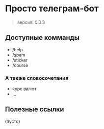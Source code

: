 # Просто телеграм-бот

> версия: 0.0.3

## Доступные комманды

- /help
- /spam
- /sticker
- /course

### А также словосочетания

- курс валют
- ...

## Полезные ссылки

(пусто)
